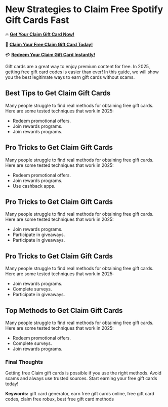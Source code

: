 # New Strategies to Claim Free Spotify Gift Cards Fast

🔥 **[Get Your Claim Gift Card Now!](https://www.apkhub.site/)**  

🎁 **[Claim Your Free Claim Gift Card Today!](https://www.apkhub.site/)**  

💳 **[Redeem Your Claim Gift Card Instantly!](https://www.apkhub.site/)**  

Gift cards are a great way to enjoy premium content for free. In 2025, getting free gift card codes is easier than ever! In this guide, we will show you the best legitimate ways to earn gift cards without scams.

## Best Tips to Get Claim Gift Cards

Many people struggle to find real methods for obtaining free gift cards. Here are some tested techniques that work in 2025:

- Redeem promotional offers.
- Join rewards programs.
- Join rewards programs.

## Pro Tricks to Get Claim Gift Cards

Many people struggle to find real methods for obtaining free gift cards. Here are some tested techniques that work in 2025:

- Redeem promotional offers.
- Join rewards programs.
- Use cashback apps.

## Pro Tricks to Get Claim Gift Cards

Many people struggle to find real methods for obtaining free gift cards. Here are some tested techniques that work in 2025:

- Join rewards programs.
- Participate in giveaways.
- Participate in giveaways.

## Pro Tricks to Get Claim Gift Cards

Many people struggle to find real methods for obtaining free gift cards. Here are some tested techniques that work in 2025:

- Join rewards programs.
- Complete surveys.
- Participate in giveaways.

## Top Methods to Get Claim Gift Cards

Many people struggle to find real methods for obtaining free gift cards. Here are some tested techniques that work in 2025:

- Redeem promotional offers.
- Complete surveys.
- Join rewards programs.

### Final Thoughts

Getting free Claim gift cards is possible if you use the right methods. Avoid scams and always use trusted sources. Start earning your free gift cards today!

**Keywords:** gift card generator, earn free gift cards online, free gift card codes, claim free robux, best free gift card methods
